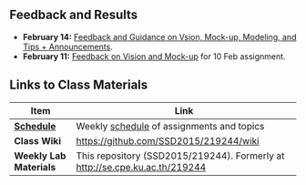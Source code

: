 ## Feedback and Results
- __February 14:__ [Feedback and Guidance on Vsion, Mock-up, Modeling, and Tips + Announcements](https://docs.google.com/document/d/1HRUg6MfWvXEZsRorhN8fWyTB5l98V9Yz6XzOS1n5AmA/edit).
- __February 11:__ [Feedback on Vision and Mock-up](https://github.com/SSD2015/219244/wiki/Vision%20Feedback) for 10 Feb assignment.

## Links to Class Materials

| Item | Link |
| -------------- | -------------------------------------- |
| __[Schedule](Schedule.md)__ | Weekly [schedule](Schedule.md) of assignments and topics |
| __Class Wiki__ | https://github.com/SSD2015/219244/wiki |
| __Weekly Lab Materials__ | This repository (SSD2015/219244). Formerly at http://se.cpe.ku.ac.th/219244 |
